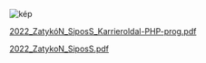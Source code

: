 
![kép](https://user-images.githubusercontent.com/72022707/190915230-fd733d1b-c276-4aa8-93e9-a62adb227886.png)

[2022_ZatykóN_SiposS_Karrieroldal-PHP-prog.pdf](https://github.com/sipossandor/jobboard/files/9629616/2022_ZatykoN_SiposS_Karrieroldal-PHP-prog.pdf)

[2022_ZatykoN_SiposS.pdf](https://github.com/sipossandor/jobboard/files/9629623/2022_ZatykoN_SiposS.pdf)
